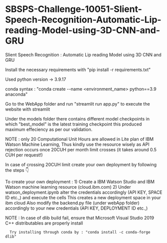# SBSPS-Challenge-10051-Slient-Speech-Recognition-Automatic-Lip-reading-Model-using-3D-CNN-and-GRU
Slient Speech Recognition : Automatic Lip reading Model using 3D CNN and GRU

Install the necessary requirements with  "pip install -r requirements.txt"

Used python version -> 3.9.17 

conda syntax : "conda create --name <environment_name> python==3.9 anaconda"    

Go to the WebApp folder and run "streamlit run app.py" to execute the website with streamlit 

Under the models folder there contains different model checkpoints in which  "best_model" is the latest training checkpoint this produced maximum effeciency as per our validation. 

NOTE : only 20 Computational Unit Hours are allowed in Lite plan of IBM Watson Machine Learning, Thus kindly use the resource wisely as API rejection occurs once 20CUH per month limit crosses (it takes around 0.5 CUH per request!)

In case of crossing 20CUH limit create your own deployment by following the steps 👇 

To create your own deployment : 
      1) Create a IBM Watson Studio and IBM Watson machine learning resource (cloud.ibm.com) 
      2) Under watson_deployment.ipynb alter the credentials accordingly (API KEY, SPACE ID etc.,) and execute the cells 
This creates a new deployment space in your ibm cloud 
Also modify the backend.py file (under webApp folder) accordingly to your new credentials (API KEY, DEPLOYMENT ID etc.,)  

NOTE : In case of dlib build fail, ensure that Microsoft Visual Studio 2019 C++ distributables are properly install 
      
      Try installing through conda by : "conda install -c conda-forge dlib" 


